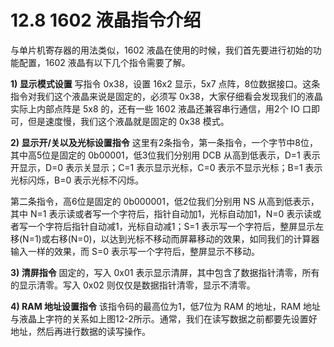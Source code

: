 # 12.8 1602 液晶指令介绍

与单片机寄存器的用法类似，1602 液晶在使用的时候，我们首先要进行初始的功能配置，1602 液晶有以下几个指令需要了解。

**1) 显示模式设置**
写指令 0x38，设置 16x2 显示，5x7 点阵，8位数据接口。这条指令对我们这个液晶来说是固定的，必须写 0x38，大家仔细看会发现我们的液晶实际上内部点阵是 5x8 的，还有一些 1602 液晶还兼容串行通信，用2个 IO 口即可，但是速度慢，我们这个液晶就是固定的 0x38 模式。

**2) 显示开/关以及光标设置指令**
这里有2条指令，第一条指令，一个字节中8位，其中高5位是固定的 0b00001，低3位我们分别用 DCB 从高到低表示，D=1 表示开显示，D=0 表示关显示；C=1 表示显示光标，C=0 表示不显示光标；B=1 表示光标闪烁，B=0 表示光标不闪烁。

第二条指令，高6位是固定的 0b000001，低2位我们分别用 NS 从高到低表示，其中 N=1 表示读或者写一个字符后，指针自动加1，光标自动加1，N=0 表示读或者写一个字符后指针自动减1，光标自动减1；S=1 表示写一个字符后，整屏显示左移(N=1)或右移(N=0)，以达到光标不移动而屏幕移动的效果，如同我们的计算器输入一样的效果，而 S=0 表示写一个字符后，整屏显示不移动。

**3) 清屏指令**
固定的，写入 0x01 表示显示清屏，其中包含了数据指针清零，所有的显示清零。写入 0x02 则仅仅是数据指针清零，显示不清零。

**4) RAM 地址设置指令**
该指令码的最高位为1，低7位为 RAM 的地址，RAM 地址与液晶上字符的关系如上图12-2所示。通常，我们在读写数据之前都要先设置好地址，然后再进行数据的读写操作。 